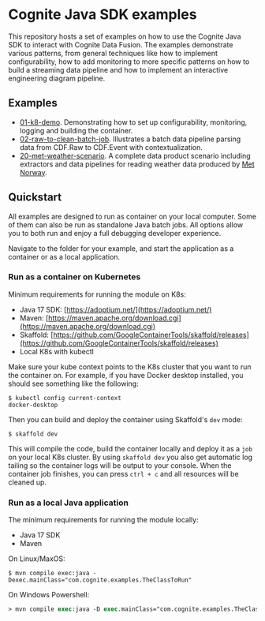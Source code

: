 # Cognite Java SDK examples

This repository hosts a set of examples on how to use the Cognite Java SDK to interact with Cognite Data Fusion. The examples demonstrate various patterns, from general techniques like how to implement configurability, how to add monitoring to more specific patterns on how to build a streaming data pipeline and how to implement an interactive engineering diagram pipeline.

## Examples
- [01-k8-demo](./01-k8-demo/). Demonstrating how to set up configurability, monitoring, logging and building the container.
- [02-raw-to-clean-batch-job](./02-raw-to-clean-batch-job/). Illustrates a batch data pipeline parsing data from CDF.Raw to CDF.Event with contextualization.
- [20-met-weather-scenario](./20-met-weather-scenario/). A complete data product scenario including extractors and data pipelines for reading weather data produced by [Met Norway](https://api.met.no/).

## Quickstart

All examples are designed to run as container on your local computer. Some of them can also be run as standalone Java batch jobs. All options allow you to both run and enjoy a full debugging developer experience.

Navigate to the folder for your example, and start the application as a container or as a local application.

### Run as a container on Kubernetes

Minimum requirements for running the module on K8s:
- Java 17 SDK: [https://adoptium.net/](https://adoptium.net/)
- Maven: [https://maven.apache.org/download.cgi](https://maven.apache.org/download.cgi)
- Skaffold: [https://github.com/GoogleContainerTools/skaffold/releases](https://github.com/GoogleContainerTools/skaffold/releases)
- Local K8s with kubectl

Make sure your kube context points to the K8s cluster that you want to run the container on. For example, if you 
have Docker desktop installed, you should see something like the following:
```console
$ kubectl config current-context
docker-desktop
```

Then you can build and deploy the container using Skaffold's `dev` mode:
```console
$ skaffold dev
```
This will compile the code, build the container locally and deploy it as a `job` on your local K8s cluster. By using 
`skaffold dev` you also get automatic log tailing so the container logs will be output to your console. When the 
container job finishes, you can press `ctrl + c` and all resources will be cleaned up.

### Run as a local Java application

The minimum requirements for running the module locally:
- Java 17 SDK
- Maven

On Linux/MaxOS:
```console
$ mvn compile exec:java -Dexec.mainClass="com.cognite.examples.TheClassToRun"
```

On Windows Powershell:
```ps
> mvn compile exec:java -D exec.mainClass="com.cognite.examples.TheClassToRun"
```
